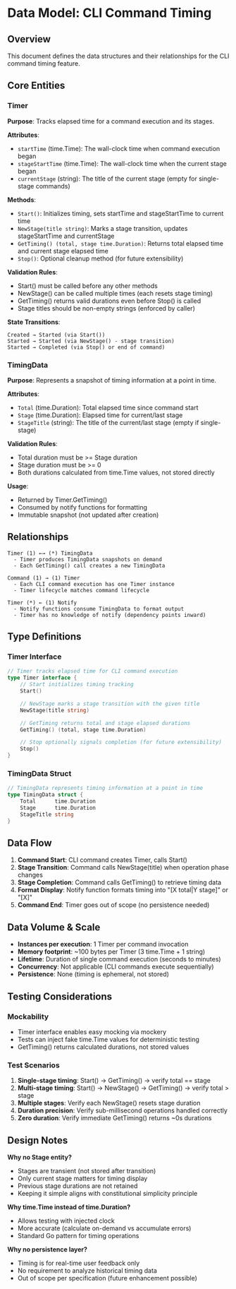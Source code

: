# Data Model: CLI Command Timing

## Overview

This document defines the data structures and their relationships for the CLI command timing feature.

## Core Entities

### Timer

**Purpose**: Tracks elapsed time for a command execution and its stages.

**Attributes**:

- `startTime` (time.Time): The wall-clock time when command execution began
- `stageStartTime` (time.Time): The wall-clock time when the current stage began
- `currentStage` (string): The title of the current stage (empty for single-stage commands)

**Methods**:

- `Start()`: Initializes timing, sets startTime and stageStartTime to current time
- `NewStage(title string)`: Marks a stage transition, updates stageStartTime and currentStage
- `GetTiming() (total, stage time.Duration)`: Returns total elapsed time and current stage elapsed time
- `Stop()`: Optional cleanup method (for future extensibility)

**Validation Rules**:

- Start() must be called before any other methods
- NewStage() can be called multiple times (each resets stage timing)
- GetTiming() returns valid durations even before Stop() is called
- Stage titles should be non-empty strings (enforced by caller)

**State Transitions**:

```text
Created → Started (via Start())
Started → Started (via NewStage() - stage transition)
Started → Completed (via Stop() or end of command)
```

### TimingData

**Purpose**: Represents a snapshot of timing information at a point in time.

**Attributes**:

- `Total` (time.Duration): Total elapsed time since command start
- `Stage` (time.Duration): Elapsed time for current/last stage
- `StageTitle` (string): The title of the current/last stage (empty if single-stage)

**Validation Rules**:

- Total duration must be >= Stage duration
- Stage duration must be >= 0
- Both durations calculated from time.Time values, not stored directly

**Usage**:

- Returned by Timer.GetTiming()
- Consumed by notify functions for formatting
- Immutable snapshot (not updated after creation)

## Relationships

```text
Timer (1) ←→ (*) TimingData
  - Timer produces TimingData snapshots on demand
  - Each GetTiming() call creates a new TimingData
```

```text
Command (1) → (1) Timer
  - Each CLI command execution has one Timer instance
  - Timer lifecycle matches command lifecycle
```

```text
Timer (*) ← (1) Notify
  - Notify functions consume TimingData to format output
  - Timer has no knowledge of notify (dependency points inward)
```

## Type Definitions

### Timer Interface

```go
// Timer tracks elapsed time for CLI command execution
type Timer interface {
    // Start initializes timing tracking
    Start()

    // NewStage marks a stage transition with the given title
    NewStage(title string)

    // GetTiming returns total and stage elapsed durations
    GetTiming() (total, stage time.Duration)

    // Stop optionally signals completion (for future extensibility)
    Stop()
}
```

### TimingData Struct

```go
// TimingData represents timing information at a point in time
type TimingData struct {
    Total      time.Duration
    Stage      time.Duration
    StageTitle string
}
```

## Data Flow

1. **Command Start**: CLI command creates Timer, calls Start()
2. **Stage Transition**: Command calls NewStage(title) when operation phase changes
3. **Stage Completion**: Command calls GetTiming() to retrieve timing data
4. **Format Display**: Notify function formats timing into "[X total|Y stage]" or "[X]"
5. **Command End**: Timer goes out of scope (no persistence needed)

## Data Volume & Scale

- **Instances per execution**: 1 Timer per command invocation
- **Memory footprint**: ~100 bytes per Timer (3 time.Time + 1 string)
- **Lifetime**: Duration of single command execution (seconds to minutes)
- **Concurrency**: Not applicable (CLI commands execute sequentially)
- **Persistence**: None (timing is ephemeral, not stored)

## Testing Considerations

### Mockability

- Timer interface enables easy mocking via mockery
- Tests can inject fake time.Time values for deterministic testing
- GetTiming() returns calculated durations, not stored values

### Test Scenarios

1. **Single-stage timing**: Start() → GetTiming() → verify total == stage
2. **Multi-stage timing**: Start() → NewStage() → GetTiming() → verify total > stage
3. **Multiple stages**: Verify each NewStage() resets stage duration
4. **Duration precision**: Verify sub-millisecond operations handled correctly
5. **Zero duration**: Verify immediate GetTiming() returns ~0s durations

## Design Notes

**Why no Stage entity?**

- Stages are transient (not stored after transition)
- Only current stage matters for timing display
- Previous stage durations are not retained
- Keeping it simple aligns with constitutional simplicity principle

**Why time.Time instead of time.Duration?**

- Allows testing with injected clock
- More accurate (calculate on-demand vs accumulate errors)
- Standard Go pattern for timing operations

**Why no persistence layer?**

- Timing is for real-time user feedback only
- No requirement to analyze historical timing data
- Out of scope per specification (future enhancement possible)
